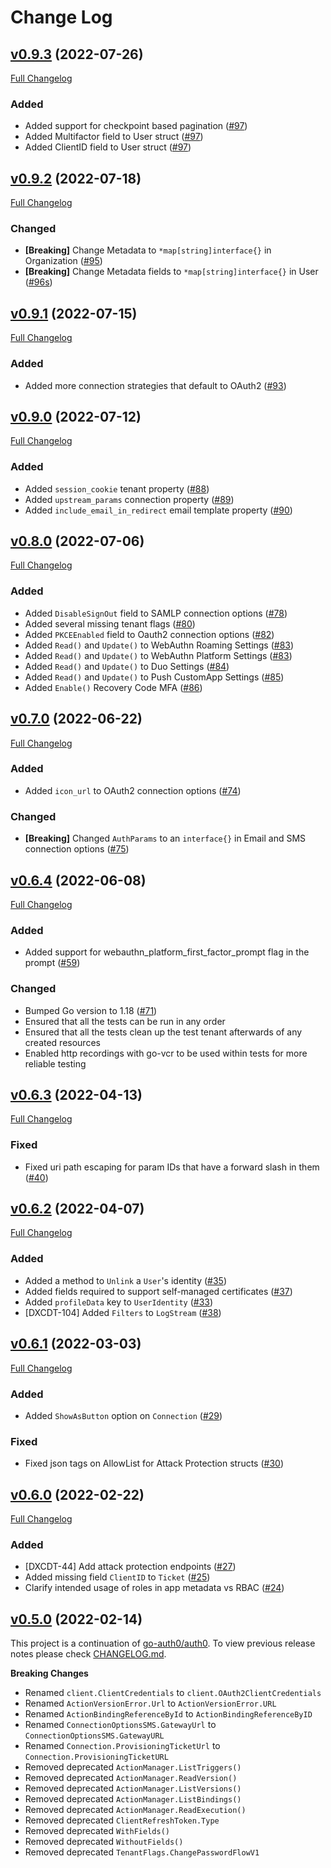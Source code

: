 # Change Log

<a name="v0.9.3"></a>
## [v0.9.3](https://github.com/misalud-ai/go-auth0/tree/v0.9.3) (2022-07-26)

[Full Changelog](https://github.com/misalud-ai/go-auth0/compare/v0.9.2...v0.9.3)

### Added

- Added support for checkpoint based pagination ([#97](https://github.com/misalud-ai/go-auth0/pull/97))
- Added Multifactor field to User struct ([#97](https://github.com/misalud-ai/go-auth0/pull/97))
- Added ClientID field to User struct ([#97](https://github.com/misalud-ai/go-auth0/pull/97))


<a name="v0.9.2"></a>
## [v0.9.2](https://github.com/misalud-ai/go-auth0/tree/v0.9.2) (2022-07-18)

[Full Changelog](https://github.com/misalud-ai/go-auth0/compare/v0.9.1...v0.9.2)

### Changed

- **[Breaking]** Change Metadata to `*map[string]interface{}` in Organization ([#95](https://github.com/misalud-ai/go-auth0/pull/95))
- **[Breaking]** Change Metadata fields to `*map[string]interface{}` in User ([#96s](https://github.com/misalud-ai/go-auth0/pull/95))


<a name="v0.9.1"></a>
## [v0.9.1](https://github.com/misalud-ai/go-auth0/tree/v0.9.1) (2022-07-15)

[Full Changelog](https://github.com/misalud-ai/go-auth0/compare/v0.9.0...v0.9.1)

### Added

- Added more connection strategies that default to OAuth2 ([#93](https://github.com/misalud-ai/go-auth0/pull/93))


<a name="v0.9.0"></a>
## [v0.9.0](https://github.com/misalud-ai/go-auth0/tree/v0.9.0) (2022-07-12)

[Full Changelog](https://github.com/misalud-ai/go-auth0/compare/v0.8.0...v0.9.0)

### Added

- Added `session_cookie` tenant property ([#88](https://github.com/misalud-ai/go-auth0/pull/88))
- Added `upstream_params` connection property ([#89](https://github.com/misalud-ai/go-auth0/pull/89))
- Added `include_email_in_redirect` email template property ([#90](https://github.com/misalud-ai/go-auth0/pull/90))

<a name="v0.8.0"></a>
## [v0.8.0](https://github.com/misalud-ai/go-auth0/tree/v0.8.0) (2022-07-06)

[Full Changelog](https://github.com/misalud-ai/go-auth0/compare/v0.7.0...v0.8.0)

### Added

- Added `DisableSignOut` field to SAMLP connection options ([#78](https://github.com/misalud-ai/go-auth0/pull/78))
- Added several missing tenant flags ([#80](https://github.com/misalud-ai/go-auth0/pull/80))
- Added `PKCEEnabled` field to Oauth2 connection options ([#82](https://github.com/misalud-ai/go-auth0/pull/82))
- Added `Read()` and `Update()` to WebAuthn Roaming Settings ([#83](https://github.com/misalud-ai/go-auth0/pull/83))
- Added `Read()` and `Update()` to WebAuthn Platform Settings ([#83](https://github.com/misalud-ai/go-auth0/pull/83))
- Added `Read()` and `Update()` to Duo Settings ([#84](https://github.com/misalud-ai/go-auth0/pull/84))
- Added `Read()` and `Update()` to Push CustomApp Settings ([#85](https://github.com/misalud-ai/go-auth0/pull/85))
- Added `Enable()` Recovery Code MFA ([#86](https://github.com/misalud-ai/go-auth0/pull/86))


<a name="v0.7.0"></a>
## [v0.7.0](https://github.com/misalud-ai/go-auth0/tree/v0.7.0) (2022-06-22)

[Full Changelog](https://github.com/misalud-ai/go-auth0/compare/v0.6.4...v0.7.0)

### Added

- Added `icon_url` to OAuth2 connection options ([#74](https://github.com/misalud-ai/go-auth0/pull/74))

### Changed

- **[Breaking]** Changed `AuthParams` to an `interface{}` in Email and SMS connection options ([#75](https://github.com/misalud-ai/go-auth0/pull/75))


<a name="v0.6.4"></a>
## [v0.6.4](https://github.com/misalud-ai/go-auth0/tree/v0.6.4) (2022-06-08)

[Full Changelog](https://github.com/misalud-ai/go-auth0/compare/v0.6.3...v0.6.4)

### Added

- Added support for webauthn_platform_first_factor_prompt flag in the prompt ([#59](https://github.com/misalud-ai/go-auth0/pull/59))

### Changed

- Bumped Go version to 1.18 ([#71](https://github.com/misalud-ai/go-auth0/pull/71))
- Ensured that all the tests can be run in any order 
- Ensured that all the tests clean up the test tenant afterwards of any created resources
- Enabled http recordings with go-vcr to be used within tests for more reliable testing


<a name="v0.6.3"></a>
## [v0.6.3](https://github.com/misalud-ai/go-auth0/tree/v0.6.3) (2022-04-13)

[Full Changelog](https://github.com/misalud-ai/go-auth0/compare/v0.6.2...v0.6.3)

### Fixed

- Fixed uri path escaping for param IDs that have a forward slash in them ([#40](https://github.com/misalud-ai/go-auth0/pull/40))


<a name="v0.6.2"></a>
## [v0.6.2](https://github.com/misalud-ai/go-auth0/tree/v0.6.2) (2022-04-07)

[Full Changelog](https://github.com/misalud-ai/go-auth0/compare/v0.6.1...v0.6.2)

### Added

- Added a method to `Unlink` a `User`'s identity ([#35](https://github.com/misalud-ai/go-auth0/pull/35))
- Added fields required to support self-managed certificates ([#37](https://github.com/misalud-ai/go-auth0/pull/37))
- Added `profileData` key to `UserIdentity` ([#33](https://github.com/misalud-ai/go-auth0/pull/33))
- [DXCDT-104] Added `Filters` to `LogStream` ([#38](https://github.com/misalud-ai/go-auth0/pull/38))


<a name="v0.6.1"></a>
## [v0.6.1](https://github.com/misalud-ai/go-auth0/tree/v0.6.1) (2022-03-03)

[Full Changelog](https://github.com/misalud-ai/go-auth0/compare/v0.6.0...v0.6.1)

### Added

- Added `ShowAsButton` option on `Connection` ([#29](https://github.com/misalud-ai/go-auth0/pull/29))

### Fixed

- Fixed json tags on AllowList for Attack Protection structs ([#30](https://github.com/misalud-ai/go-auth0/pull/30))

<a name="v0.6.0"></a>
## [v0.6.0](https://github.com/misalud-ai/go-auth0/tree/v0.6.0) (2022-02-22)

[Full Changelog](https://github.com/misalud-ai/go-auth0/compare/v0.5.0...v0.6.0)

### Added 

- [DXCDT-44] Add attack protection endpoints ([#27](https://github.com/misalud-ai/go-auth0/pull/27))
- Added missing field `ClientID` to `Ticket` ([#25](https://github.com/misalud-ai/go-auth0/pull/25/))
- Clarify intended usage of roles in app metadata vs RBAC ([#24](https://github.com/misalud-ai/go-auth0/pull/24))

<a name="v0.5.0"></a>
## [v0.5.0](https://github.com/misalud-ai/go-auth0/tree/v0.5.0) (2022-02-14)

This project is a continuation of [go-auth0/auth0](https://github.com/go-auth0/auth0).
To view previous release notes please check [CHANGELOG.md](https://github.com/go-auth0/auth0/blob/master/CHANGELOG.md).

**Breaking Changes**

- Renamed `client.ClientCredentials` to `client.OAuth2ClientCredentials`
- Renamed `ActionVersionError.Url` to `ActionVersionError.URL`
- Renamed `ActionBindingReferenceById` to `ActionBindingReferenceByID`
- Renamed `ConnectionOptionsSMS.GatewayUrl` to `ConnectionOptionsSMS.GatewayURL`
- Renamed `Connection.ProvisioningTicketUrl` to `Connection.ProvisioningTicketURL`
- Removed deprecated `ActionManager.ListTriggers()`
- Removed deprecated `ActionManager.ReadVersion()`
- Removed deprecated `ActionManager.ListVersions()`
- Removed deprecated `ActionManager.ListBindings()`
- Removed deprecated `ActionManager.ReadExecution()`
- Removed deprecated `ClientRefreshToken.Type`
- Removed deprecated `WithFields()`
- Removed deprecated `WithoutFields()`
- Removed deprecated `TenantFlags.ChangePasswordFlowV1`

